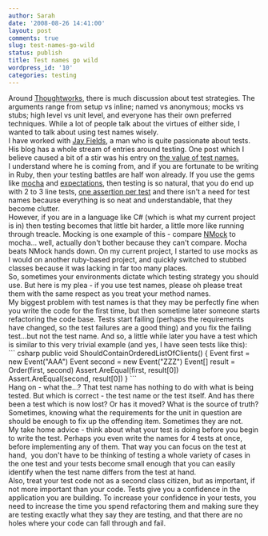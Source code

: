 ```yaml
---
author: Sarah
date: '2008-08-26 14:41:00'
layout: post
comments: true
slug: test-names-go-wild
status: publish
title: Test names go wild
wordpress_id: '10'
categories: testing
---
```


<div>Around <a href="http://www.thoughtworks.com/">Thoughtworks</a>, there is much discussion about test strategies. The arguments range from setup vs inline; named vs anonymous; mocks vs stubs; high level vs unit level, and everyone has their own preferred techniques. While a lot of people talk about the virtues of either side, I wanted to talk about using test names wisely.</div>
<div>I have worked with <a href="http://blog.jayfields.com/">Jay Fields</a>, a man who is quite passionate about tests. His blog has a whole stream of entries around testing. One post which I believe caused a bit of a stir was his entry on <a href="http://blog.jayfields.com/2008/05/testing-value-of-test-names.html">the value of test names.</a></div>
<div>I understand where he is coming from, and if you are fortunate to be writing in Ruby, then your testing battles are half won already. If you use the gems like <a href="http://mocha.rubyforge.org/">mocha</a> and <a href="http://expectations.rubyforge.org/">expectations</a>, then testing is so natural, that you do end up with 2 to 3 line tests, <a href="http://blog.jayfields.com/2007/06/testing-one-assertion-per-test.html">one assertion per test</a> and there isn't a need for test names because everything is so neat and understandable, that they become clutter.</div>
<div>However, if you are in a language like C# (which is what my current project is in) then testing becomes that little bit harder, a little more like running through treacle. Mocking is one example of this - compare <a href="http://www.nmock.org/">NMock</a> to mocha... well, actually don't bother because they can't compare. Mocha beats NMock hands down. On my current project, I started to use mocks as I would on another ruby-based project, and quickly switched to stubbed classes because it was lacking in far too many places.</div>
<div>So, sometimes your environments dictate which testing strategy you should use. But here is my plea - if you use test names, please oh please treat them with the same respect as you treat your method names.</div>
<div>My biggest problem with test names is that they may be perfectly fine when you write the code for the first time, but then sometime later someone starts refactoring the code base. Tests start failing (perhaps the requirements have changed, so the test failures are a good thing) and you fix the failing test...but not the test name. And so, a little while later you have a test which is similar to this very trivial example (and yes, I have seen tests like this):</div>
<div>
``` csharp
public void ShouldContainOrderedListOfClients()
{
	Event first = new Event("AAA")
	Event second = new Event("ZZZ")
	Event[] result = Order(first, second)
	Assert.AreEqual(first, result[0]) Assert.AreEqual(second, result[0])
}
```
</div>
<div>Hang on - what the...? That test name has nothing to do with what is being tested. But which is correct - the test name or the test itself. And has there been a test which is now lost? Or has it moved? What is the source of truth?</div>
<div>Sometimes, knowing what the requirements for the unit in question are should be enough to fix up the offending item. Sometimes they are not.</div>
<div>My take home advice - think about what your test is doing before you begin to write the test. Perhaps you even write the names for 4 tests at once, before implementing any of them. That way you can focus on the test at hand,  you don't have to be thinking of testing a whole variety of cases in the one test and your tests become small enough that you can easily identify when the test name differs from the test at hand.</div>
<div>Also, treat your test code not as a second class citizen, but as important, if not more important than your code. Tests give you a confidence in the application you are building. To increase your confidence in your tests, you need to increase the time you spend refactoring them and making sure they are testing exactly what they say they are testing, and that there are no holes where your code can fall through and fail.</div>